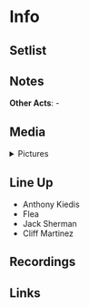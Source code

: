 # Info

## Setlist

## Notes

**Other Acts**: -

## Media 

<details>
  <summary>Pictures</summary>
  <img alt="Flyer" title="Flyer" src="19841205f.jpg" height="200" />
</details>

## Line Up

* Anthony Kiedis
* Flea
* Jack Sherman
* Cliff Martinez

## Recordings

## Links